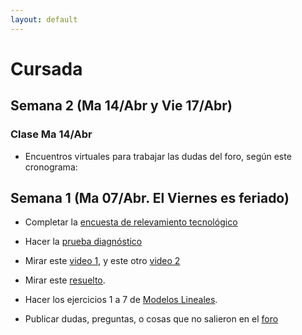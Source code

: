 ```yaml
---
layout: default
---
```

# Cursada

<!---
{% assign cursada = site.data.cursada_actual %}
{% include cursada.md cursada=site.data.cursada_actual %}
--->

## Semana 2 (Ma 14/Abr y Vie 17/Abr)

### Clase Ma 14/Abr

* Encuentros virtuales para trabajar las dudas del foro, según este cronograma:

## Semana 1 (Ma 07/Abr. El Viernes es feriado)

* Completar la [encuesta de relevamiento tecnológico](https://docs.google.com/forms/d/1WjBEGgg_rBTDGzfZb5j-YZBPIMxuRVcKOlCDaoc9XeQ/)

* Hacer la [prueba diagnóstico]()

* Mirar este [video 1](), y este otro [video 2]()

* Mirar este [resuelto]().

* Hacer los ejercicios 1 a 7 de [Modelos Lineales]().

* Publicar dudas, preguntas, o cosas que no salieron en el [foro]()

